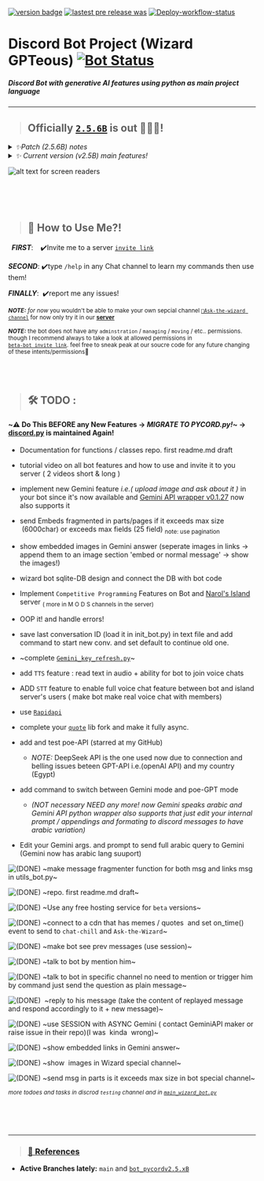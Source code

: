 [![version badge](https://img.shields.io/badge/Hosted%20Version-v2.5.6B-green)](https://github.com/orsnaro/Discord-Bot-Ai/releases/tag/V2.5.6B)
[![lastest pre release was](https://img.shields.io/github/release-date/orsnaro/discord-bot-ai?label=latest%20release&color=9332af&logo=git)](https://github.com/orsnaro/discord-bot-ai/releases/latest)
[![Deploy-workflow-status](https://github.com/orsnaro/Discord-Bot-Ai/actions/workflows/home-server-actions.yml/badge.svg?branch=production-Home-Server)](https://github.com/orsnaro/Discord-Bot-Ai/actions/workflows/home-server-actions.yml)


# __Discord Bot Project (Wizard GPTeous)__  [![Bot Status](https://img.shields.io/website?url=http%3A%2F%2F41.196.252.205%2FpokeWizy&logo=ubuntu&logoColor=white&label=Bot%20Status&labelColor=%23E95420)](http://41.196.252.205/pokeWizy)




##### _Discord Bot with generative AI features using python as main project language_

---


> ## Officially [`2.5.6B`](https://github.com/orsnaro/Discord-Bot-Ai/releases/tag/V2.5.6B) is out 🧙‍♂️🎊!


<details>
<summary><em>  ✨Patch (2.5.6B) notes </em> </summary>

* now wizy  lives on a home server running ♾️
* now wizy  supports partially DeepSeek R1 AI model 🐳
* and more! **Full Changelog**: https://github.com/orsnaro/Discord-Bot-Ai/compare/V2.5.5B...V2.5.6B
</details>

      
      
  

<details>
<summary><em>  ✨ Current version (v2.5B) main features! </em> </summary>
    
 * now understands your arabic messages! ( but still responds in English will respond in arabic __soon...__)

 * now can enjoy Mighty GPTeuos memes using `/BoringWizard` command

 * now can learn for the Wisest on [Discord's Lands](https://discord.com/invite/Y23B7R3FPq) using `/WiseWiz` command

 * now chat mode is live! get Wizy DeepSeeker answers in [`🟢🧙Ask-the-Wizard Channel`](https://discord.gg/ptAVHmrtJX)

 * now Bot sends random quotes and memes multiple times a day

 * now bot has basic voice commands e.g.(`/wizyjoin`/`/wizyleave`) commands

 * ~~fixed some bugs~~

* and more! (just type `/help`) 

 </details>


![ alt text for screen readers](./wizard_bot.ico "icon") 

</br>
</br>
</br>





> ##  🧙 How to Use Me?!

&ensp;***FIRST***: &ensp;&nbsp;✔️Invite me to a server  [`invite link`](https://discord.com/api/oauth2/authorize?client_id=1117540489365827594&permissions=69241357196993&redirect_uri=https%3A%2F%2Fdiscordapp.com%2Foauth2%2Fauthorize%3F%26client_id%3D1117540489365827594%26scope%3Dbot&response_type=code&scope=identify%20guilds%20gdm.join%20rpc.voice.read%20rpc.video.write%20rpc.activities.write%20messages.read%20applications.commands%20activities.read%20voice%20applications.commands.permissions.update%20dm_channels.read%20activities.write%20applications.store.update%20applications.builds.upload%20bot%20rpc.screenshare.read%20rpc.voice.write%20rpc%20guilds.join%20email%20role_connections.write%20relationships.read%20applications.entitlements%20applications.builds.read%20webhook.incoming%20rpc.screenshare.write%20rpc.video.read%20rpc.notifications.read%20guilds.members.read%20connections)

***SECOND***: ✔️type `/help` in any Chat channel to learn my commands then use them!
   
***FINALLY***: &nbsp;✔️report me any issues!
   
<sub> ***NOTE:*** _for now_ you wouldn't be able to make your own  sepcial channel [`🧙Ask-the-wizard channel`](https://discord.gg/ptAVHmrtJX) for now only try it in our [**server**](https://discord.com/invite/Y23B7R3FPq) </sub>

<sub> ***NOTE:*** the bot does not have any `adminstration` / `managing` / `moving` /  etc.. permissions. though I  recommend always to take a look at allowed permissions in <br> [`beta-bot invite link`](https://discord.com/api/oauth2/authorize?client_id=1117540489365827594&permissions=69241357196993&redirect_uri=https%3A%2F%2Fdiscordapp.com%2Foauth2%2Fauthorize%3F%26client_id%3D1117540489365827594%26scope%3Dbot&response_type=code&scope=identify%20guilds%20gdm.join%20rpc.voice.read%20rpc.video.write%20rpc.activities.write%20messages.read%20applications.commands%20activities.read%20voice%20applications.commands.permissions.update%20dm_channels.read%20activities.write%20applications.store.update%20applications.builds.upload%20bot%20rpc.screenshare.read%20rpc.voice.write%20rpc%20guilds.join%20email%20role_connections.write%20relationships.read%20applications.entitlements%20applications.builds.read%20webhook.incoming%20rpc.screenshare.write%20rpc.video.read%20rpc.notifications.read%20guilds.members.read%20connections). feel free to sneak peak at our soucre code for any future changing of these intents/permissions💙 </sub>


</br>
</br>


> ##  🛠 TODO :
#### ~⚠️ Do This BEFORE any New Features  &rarr;  *MIGRATE TO PYCORD.py!*~ -> [discord.py](https://github.com/Rapptz/discord.py)  is maintained Again!

*   Documentation for functions / classes repo. first readme.md draft
  
*   tutorial video on all bot features and how to use and invite it to you server ( 2 videos short & long  )


  
*   implement new Gemini feature _i.e.( upload image and ask about it )_ in your bot since it's now available and [Gemini API wrapper v0.1.27](https://github.com/dsdanielpark/Gemini-API/releases/tag/0.1.27) now also  supports it
  
    
*   send Embeds fragmented in parts/pages if it exceeds max size  (6000char) or exceeds max fields (25 field)  <sub>note: use pagination </sub>

*   show embedded images in Gemini answer (seperate images in links -> append them to an image section 'embed or normal message' -> show the images!)

*   wizard bot sqlite-DB  design and connect the DB with bot code
  
*   Implement `Competitive Programming` Features on Bot and [Narol's Island](https://discord.com/invite/Y23B7R3FPq) server  <sub>( more in  M O D S channels in the server)</sub>

*   OOP it!  and handle errors!

*   save last conversation ID (load it in init_bot.py) in text file and add command to start new conv. and set default  to continue old one.

*   ~complete [`Gemini_key_refresh.py`](./Gemini_key_refresh.py)~

*   add `TTS` feature : read text in audio + ability for bot to join voice chats

*   ADD `STT`  feature to enable full voice chat feature between bot and island server's users ( make bot make real voice chat with members)

* use [`Rapidapi`](https://rapidapi.com)

* complete your [`quote`](https://github.com/orsnaro/quote-async) lib fork and make it fully async.

*   add and test poe-API (starred at my GitHub)
     - _NOTE:_ DeepSeek API is the one used now due to connection and belling issues beteen GPT-API i.e.(openAI API) and my country (Egypt)

*   add command to switch between Gemini mode and poe-GPT mode
  
       *  _(NOT necessary  NEED any more! now Gemini speaks arabic and Gemini API python wrapper also supports that  just edit your internal prompt / appendings and formating to discord messages to have arabic variation)_
    
*   Edit your Gemini args. and prompt to send full arabic query to Gemini (Gemini now has arabic lang suuport)


![**(DONE)**](https://img.shields.io/badge/DONE-green?style=for-the-badge
)  ~make message fragmenter function for both msg and links msg in utils_bot.py~
  
 ![**(DONE)**](https://img.shields.io/badge/DONE-green?style=for-the-badge
) ~repo. first readme.md draft~

 ![**(DONE)**](https://img.shields.io/badge/DONE-green?style=for-the-badge
)   ~Use any free hosting service for `beta` versions~

 ![**(DONE)**](https://img.shields.io/badge/DONE-green?style=for-the-badge
) ~connect to a cdn that has memes / quotes  and set on_time() event to send to `chat-chill` and `Ask-the-Wizard`~

 ![**(DONE)**](https://img.shields.io/badge/DONE-green?style=for-the-badge
)   ~make bot see prev messages (use session)~

 ![**(DONE)**](https://img.shields.io/badge/DONE-green?style=for-the-badge
)
  ~talk to bot by mention him~  

 ![**(DONE)**](https://img.shields.io/badge/DONE-green?style=for-the-badge
)  ~talk to bot in specific channel no need to mention or trigger him by command just send the question as plain message~

 ![**(DONE)**](https://img.shields.io/badge/DONE-green?style=for-the-badge
)   ~reply to his message (take the content of replayed message and respond accordingly to it + new message)~

 ![**(DONE)**](https://img.shields.io/badge/DONE-green?style=for-the-badge
)  ~use SESSION with ASYNC Gemini ( contact GeminiAPI maker or raise issue in their repo)(I was  kinda  wrong)~

 ![**(DONE)**](https://img.shields.io/badge/DONE-green?style=for-the-badge
)  ~show embedded links in Gemini answer~

 ![**(DONE)**](https://img.shields.io/badge/DONE-green?style=for-the-badge
)  ~show  images in Wizard special channel~

 ![**(DONE)**](https://img.shields.io/badge/DONE-green?style=for-the-badge
)  ~send msg in parts is it exceeds max size in bot special channel~

<sub>  _more todoes and tasks in discrod `testing` channel and in [`main_wizard_bot.py`](./main_wizard_bot.py)_ </sub>



</br>
</br>
</br>




---
> ### [🧾 References ](./sources&refs.md)

  * **Active Branches lately:**  `main` and [`bot_pycordv2.5.xB`](https://github.com/orsnaro/Discord-Bot-Ai/edit/bot_pycordv2.5.xB)
